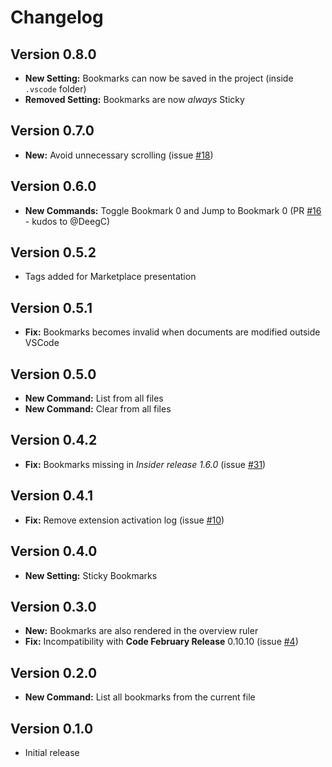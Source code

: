 # Changelog

## Version 0.8.0

* **New Setting:** Bookmarks can now be saved in the project (inside `.vscode` folder)
* **Removed Setting:** Bookmarks are now _always_ Sticky

## Version 0.7.0

* **New:** Avoid unnecessary scrolling (issue [#18](https://github.com/alefragnani/vscode-numbered-bookmarks/issues/18))

## Version 0.6.0

* **New Commands:** Toggle Bookmark 0 and Jump to Bookmark 0 (PR [#16](https://github.com/alefragnani/vscode-numbered-bookmarks/pull/16) - kudos to @DeegC)

## Version 0.5.2

* Tags added for Marketplace presentation

## Version 0.5.1

* **Fix:** Bookmarks becomes invalid when documents are modified outside VSCode

## Version 0.5.0

* **New Command:** List from all files
* **New Command:** Clear from all files

## Version 0.4.2

* **Fix:** Bookmarks missing in _Insider release 1.6.0_ (issue [#31](https://github.com/alefragnani/vscode-numbered-bookmarks/issues/11))

## Version 0.4.1

* **Fix:** Remove extension activation log (issue [#10](https://github.com/alefragnani/vscode-numbered-bookmarks/issues/10))

## Version 0.4.0

* **New Setting:** Sticky Bookmarks 

## Version 0.3.0

* **New:** Bookmarks are also rendered in the overview ruler
* **Fix:** Incompatibility with **Code February Release** 0.10.10 (issue [#4](https://github.com/alefragnani/vscode-numbered-bookmarks/issues/4))

## Version 0.2.0

* **New Command:** List all bookmarks from the current file

## Version 0.1.0

* Initial release
